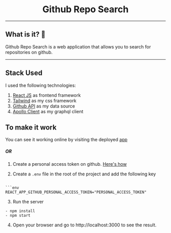 <h1 align="center">
  Github Repo Search
</h1>

---

## What is it? 🧐

Github Repo Search is a web application that allows you to search for repositories on github.

---

## Stack Used

I used the following technologies:

1. [React JS](https://react.dev/) as frontend framework
2. [Tailwind](https://tailwindcss.com/) as my css framework
3. [Github API](https://docs.github.com/en/graphql/overview/about-the-graphql-api) as my data source
4. [Apollo Client](https://www.apollographql.com/docs/react/) as my graphql client

## To make it work

You can see it working online by visiting the deployed [app](https://git-repos-search.vercel.app/)

##### OR

1. Create a personal access token on github. [Here's how](https://docs.github.com/en/github/authenticating-to-github/creating-a-personal-access-token)

2. Create a `.env` file in the root of the project and add the following key

````env

```env
REACT_APP_GITHUB_PERSONAL_ACCESS_TOKEN="PERSONAL_ACCESS_TOKEN"
````

3. Run the server

```npm
- npm install
- npm start
```

4. Open your browser and go to http://localhost:3000 to see the result.
